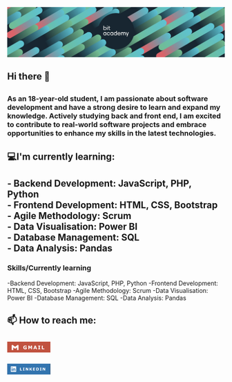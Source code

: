 <img src="bitbanner-git.png"/>
<h2>Hi there 👋<h2>
<h3>As an 18-year-old student, I am passionate about software
development and have a strong desire to learn and expand my
knowledge. Actively studying back and front end, I am excited to
contribute to real-world software projects and embrace opportunities
to enhance my skills in the latest technologies.<h3>
<h2>💻I'm currently learning:<h2/>
- Backend Development: JavaScript, PHP, Python <br/>
- Frontend Development: HTML, CSS, Bootstrap <br/>
- Agile Methodology: Scrum <br/>
- Data Visualisation: Power BI <br/>
- Database Management: SQL <br/>
- Data Analysis: Pandas <br/>

<h3>Skills/Currently learning</h3>
-Backend Development: JavaScript, PHP, Python
-Frontend Development: HTML, CSS, Bootstrap
-Agile Methodology: Scrum
-Data Visualisation: Power BI
-Database Management: SQL
-Data Analysis: Pandas
<h2>📫  How to reach me:<h2>

[<img src="gm.jpg" style="width:100px;"/>](mailto:admin@cloudhadoop.com) 

[<img src="linkedin.jpg" style="width:100px;"/>](www.linkedin.com/in/sueda-herdem.com)
